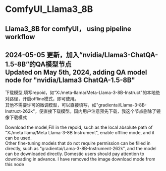 # ComfyUI_Llama3_8B
 Llama3_8B for comfyUI， using pipeline workflow
-----

2024-05-05 更新，加入“nvidia/Llama3-ChatQA-1.5-8B”的QA模型节点  
Updated on May 5th, 2024, adding QA model node for "nvidia/Llama3 ChatQA-1.5-8B"   
-----

下载模型,填写repoid，如“X:/meta-llama/Meta-Llama-3-8B-Instruct"的本地绝对路径，开启offline模式，即可使用。   
其他不需要许可的微调模型，可以直接填写，如"gradientai/Llama-3-8B-Instruct-262k"，便直接下载模型。国内用户注意预先下载，我这个节点删除了镜像下载模式     

Download the model,Fill in the repoid, such as the local absolute path of "X:/meta llama/Meta Llama-3-8B Instrument", enable offline mode, and it can be used.  
Other fine-tuning models that do not require permission can be filled in directly, such as "gradientai/Lama-3-8B-Instrument-262k", and the model can be downloaded directly. Domestic users should pay attention to downloading in advance. I have removed the image download mode from this node   

